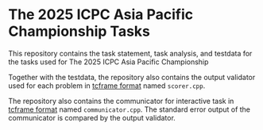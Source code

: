 # The 2025 ICPC Asia Pacific Championship Tasks

This repository contains the task statement, task analysis, and testdata for the tasks used for The 2025 ICPC Asia Pacific Championship

Together with the testdata, the repository also contains the output validator used for each problem in [tcframe format](https://tcframe.toki.id/en/stable/topic-guides/styles.html#scorer) named `scorer.cpp`.

The repository also contains the communicator for interactive task in [tcframe format](https://tcframe.toki.id/en/stable/topic-guides/styles.html#communicator) named `communicator.cpp`. The standard error output of the communicator is compared by the output validator.
